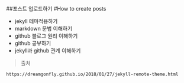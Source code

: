 ##포스트 업로드하기 
#How to create posts
* jekyll 테마적용하기
* markdown 문법 이해하기
* github 블로그 원리 이해하기
* github 공부하기
* jekyll과 github 관계 이해하기
> 출처 
```
https://dreamgonfly.github.io/2018/01/27/jekyll-remote-theme.html
```
